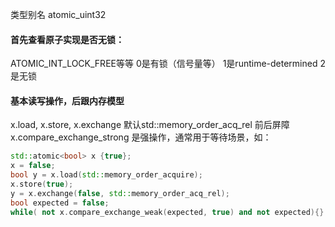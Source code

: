 类型别名 atomic_uint32 
#### 首先查看原子实现是否无锁：
ATOMIC_INT_LOCK_FREE等等  0是有锁（信号量等） 1是runtime-determined 2是无锁

#### 基本读写操作，后跟内存模型
x.load, x.store, x.exchange  默认std::memory_order_acq_rel   前后屏障
x.compare_exchange_strong 是强操作，通常用于等待场景，如：
```cpp
std::atomic<bool> x {true};
x = false;
bool y = x.load(std::memory_order_acquire);
x.store(true);
y = x.exchange(false, std::memory_order_acq_rel);
bool expected = false;
while( not x.compare_exchange_weak(expected, true) and not expected){}
```